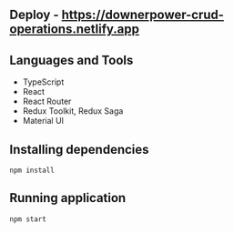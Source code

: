 ## Deploy - https://downerpower-crud-operations.netlify.app

## Languages and Tools 
- TypeScript
- React
- React Router
- Redux Toolkit, Redux Saga
- Material UI

## Installing dependencies
```
npm install
```

## Running application
```
npm start
```
